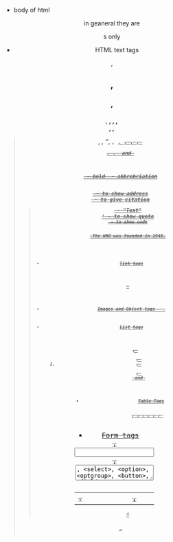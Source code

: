 * body of html

<header>
<section>
<main>
<footer>

in geaneral they are <div>s only

* HTML text tags

<p>, <h1>, <h3>, <h6>, <strong>, <em>, <abbr>, <address>, <bdo>, <blockquote>, <cite>, <q>, <code>, <ins>, <del>, <dfn>, <kbd>, <pre>, <samp>, <var> and <br>

<strong> - bold
<abbr> - abbrebriation
<address> - to show address
<cite> - to give citation
<blockquote> - "Text"
<q> - to show quote
<code> - to show code


<p> The <abbr title = "World Health Organization">WHO</abbr> was founded in 1948.</p>



* link tags
<p> <base>

* Images and Object tags
<img> <area> <map> <param> <object>

* List tags
<ul>, <ol>, <li>, <dl>, <dt> and <dd>

* Table Tags
<table>, <tr>, <td>, <th>, <tbody>, <tfoot>, <col>, <colgroup>, <caption>


* Form tags
<form>, <input>, <textarea>, <select>, <option>, <optgroup>, <button>, <fieldset> and <legend>

* comments
<!--  -->"# Learning_of_Website_Creation" 

